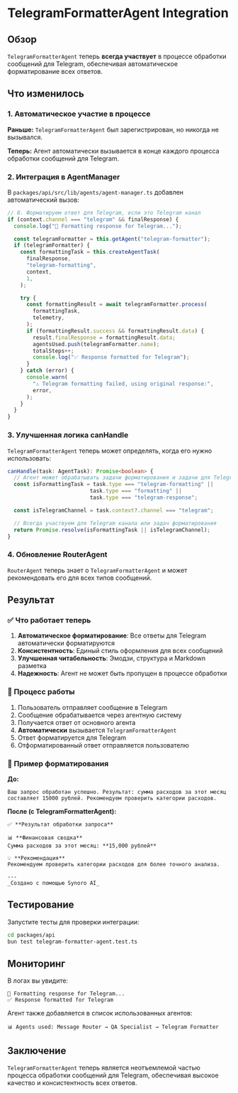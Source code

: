 # TelegramFormatterAgent Integration

## Обзор

`TelegramFormatterAgent` теперь **всегда участвует** в процессе обработки сообщений для Telegram, обеспечивая автоматическое форматирование всех ответов.

## Что изменилось

### 1. Автоматическое участие в процессе

**Раньше:** `TelegramFormatterAgent` был зарегистрирован, но никогда не вызывался.

**Теперь:** Агент автоматически вызывается в конце каждого процесса обработки сообщений для Telegram.

### 2. Интеграция в AgentManager

В `packages/api/src/lib/agents/agent-manager.ts` добавлен автоматический вызов:

```typescript
// 8. Форматируем ответ для Telegram, если это Telegram канал
if (context.channel === "telegram" && finalResponse) {
  console.log("📱 Formatting response for Telegram...");

  const telegramFormatter = this.getAgent("telegram-formatter");
  if (telegramFormatter) {
    const formattingTask = this.createAgentTask(
      finalResponse,
      "telegram-formatting",
      context,
      1,
    );

    try {
      const formattingResult = await telegramFormatter.process(
        formattingTask,
        telemetry,
      );
      if (formattingResult.success && formattingResult.data) {
        result.finalResponse = formattingResult.data;
        agentsUsed.push(telegramFormatter.name);
        totalSteps++;
        console.log("✅ Response formatted for Telegram");
      }
    } catch (error) {
      console.warn(
        "⚠️ Telegram formatting failed, using original response:",
        error,
      );
    }
  }
}
```

### 3. Улучшенная логика canHandle

`TelegramFormatterAgent` теперь может определять, когда его нужно использовать:

```typescript
canHandle(task: AgentTask): Promise<boolean> {
  // Агент может обрабатывать задачи форматирования и задачи для Telegram
  const isFormattingTask = task.type === "telegram-formatting" ||
                          task.type === "formatting" ||
                          task.type === "telegram-response";

  const isTelegramChannel = task.context?.channel === "telegram";

  // Всегда участвуем для Telegram канала или задач форматирования
  return Promise.resolve(isFormattingTask || isTelegramChannel);
}
```

### 4. Обновление RouterAgent

`RouterAgent` теперь знает о `TelegramFormatterAgent` и может рекомендовать его для всех типов сообщений.

## Результат

### ✅ Что работает теперь

1. **Автоматическое форматирование**: Все ответы для Telegram автоматически форматируются
2. **Консистентность**: Единый стиль оформления для всех сообщений
3. **Улучшенная читабельность**: Эмодзи, структура и Markdown разметка
4. **Надежность**: Агент не может быть пропущен в процессе обработки

### 🔄 Процесс работы

1. Пользователь отправляет сообщение в Telegram
2. Сообщение обрабатывается через агентную систему
3. Получается ответ от основного агента
4. **Автоматически** вызывается `TelegramFormatterAgent`
5. Ответ форматируется для Telegram
6. Отформатированный ответ отправляется пользователю

### 📱 Пример форматирования

**До:**

```
Ваш запрос обработан успешно. Результат: сумма расходов за этот месяц составляет 15000 рублей. Рекомендуем проверить категории расходов.
```

**После (с TelegramFormatterAgent):**

```
✅ **Результат обработки запроса**

📊 **Финансовая сводка**
Сумма расходов за этот месяц: **15,000 рублей**

💡 **Рекомендация**
Рекомендуем проверить категории расходов для более точного анализа.

---
_Создано с помощью Synoro AI_
```

## Тестирование

Запустите тесты для проверки интеграции:

```bash
cd packages/api
bun test telegram-formatter-agent.test.ts
```

## Мониторинг

В логах вы увидите:

```
📱 Formatting response for Telegram...
✅ Response formatted for Telegram
```

Агент также добавляется в список использованных агентов:

```
📊 Agents used: Message Router → QA Specialist → Telegram Formatter
```

## Заключение

`TelegramFormatterAgent` теперь является неотъемлемой частью процесса обработки сообщений для Telegram, обеспечивая высокое качество и консистентность всех ответов.
